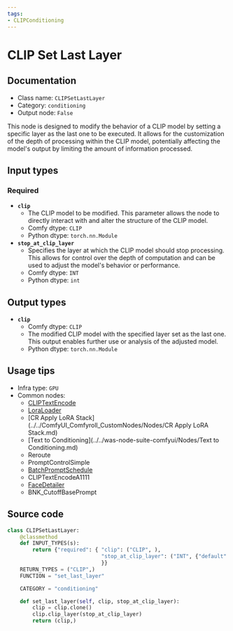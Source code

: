 ```yaml
---
tags:
- CLIPConditioning
---
```


# CLIP Set Last Layer
## Documentation
- Class name: `CLIPSetLastLayer`
- Category: `conditioning`
- Output node: `False`

This node is designed to modify the behavior of a CLIP model by setting a specific layer as the last one to be executed. It allows for the customization of the depth of processing within the CLIP model, potentially affecting the model's output by limiting the amount of information processed.
## Input types
### Required
- **`clip`**
    - The CLIP model to be modified. This parameter allows the node to directly interact with and alter the structure of the CLIP model.
    - Comfy dtype: `CLIP`
    - Python dtype: `torch.nn.Module`
- **`stop_at_clip_layer`**
    - Specifies the layer at which the CLIP model should stop processing. This allows for control over the depth of computation and can be used to adjust the model's behavior or performance.
    - Comfy dtype: `INT`
    - Python dtype: `int`
## Output types
- **`clip`**
    - Comfy dtype: `CLIP`
    - The modified CLIP model with the specified layer set as the last one. This output enables further use or analysis of the adjusted model.
    - Python dtype: `torch.nn.Module`
## Usage tips
- Infra type: `GPU`
- Common nodes:
    - [CLIPTextEncode](../../Comfy/Nodes/CLIPTextEncode.md)
    - [LoraLoader](../../Comfy/Nodes/LoraLoader.md)
    - [CR Apply LoRA Stack](../../ComfyUI_Comfyroll_CustomNodes/Nodes/CR Apply LoRA Stack.md)
    - [Text to Conditioning](../../was-node-suite-comfyui/Nodes/Text to Conditioning.md)
    - Reroute
    - PromptControlSimple
    - [BatchPromptSchedule](../../ComfyUI_FizzNodes/Nodes/BatchPromptSchedule.md)
    - CLIPTextEncodeA1111
    - [FaceDetailer](../../ComfyUI-Impact-Pack/Nodes/FaceDetailer.md)
    - BNK_CutoffBasePrompt



## Source code
```python
class CLIPSetLastLayer:
    @classmethod
    def INPUT_TYPES(s):
        return {"required": { "clip": ("CLIP", ),
                              "stop_at_clip_layer": ("INT", {"default": -1, "min": -24, "max": -1, "step": 1}),
                              }}
    RETURN_TYPES = ("CLIP",)
    FUNCTION = "set_last_layer"

    CATEGORY = "conditioning"

    def set_last_layer(self, clip, stop_at_clip_layer):
        clip = clip.clone()
        clip.clip_layer(stop_at_clip_layer)
        return (clip,)

```

